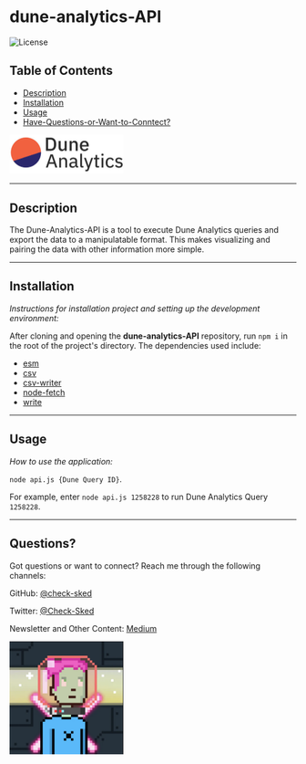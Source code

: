 # dune-analytics-API

![License](https://img.shields.io/badge/license-ISC-blue.svg)

## Table of Contents

- [Description](#description)
- [Installation](#installation)
- [Usage](#usage)
- [Have-Questions-or-Want-to-Conntect?](#questions)

<a href="https://dune.com/home"><img src="./assets/Dune.jpeg" width="200"></a>

---

## Description

The Dune-Analytics-API is a tool to execute Dune Analytics queries and export the data to a manipulatable format. This makes visualizing and pairing the data with other information more simple.

---

## Installation

_Instructions for installation project and setting up the development environment:_

After cloning and opening the **dune-analytics-API** repository, run `npm i` in the root of the project's directory. The dependencies used include:

- [esm](https://www.npmjs.com/package/esm)
- [csv](https://www.npmjs.com/package/csv)
- [csv-writer](https://www.npmjs.com/package/csv-writer)
- [node-fetch](https://www.npmjs.com/package/node-fetch)
- [write](https://www.npmjs.com/package/write)

---

## Usage

_How to use the application:_

`node api.js {Dune Query ID}`.

For example, enter `node api.js 1258228` to run Dune Analytics Query `1258228`.

---

## Questions?

Got questions or want to connect? Reach me through the following channels:

GitHub: [@check-sked](https://api.github.com/users/check-sked)

Twitter: [@Check-Sked](https://twitter.com/Check_Sked)

Newsletter and Other Content: [Medium](https://medium.com/@torusresearch)

<img src="./assets/pfp.png" alt="drawing" width="200"/>
